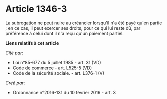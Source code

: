 # Article 1346-3

La subrogation ne peut nuire au créancier lorsqu'il n'a été payé qu'en partie ; en ce cas, il peut exercer ses droits, pour
ce qui lui reste dû, par préférence à celui dont il n'a reçu qu'un paiement partiel.

**Liens relatifs à cet article**

_Cité par_:

  - Loi n°85-677 du 5 juillet 1985 - art. 31 (VD)
  - Code de commerce - art. L525-5 (VD)
  - Code de la sécurité sociale. - art. L376-1 (V)

_Créé par_:

  - Ordonnance n°2016-131 du 10 février 2016 - art. 3
